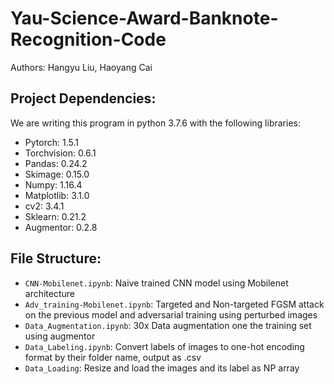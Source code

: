 # Yau-Science-Award-Banknote-Recognition-Code
Authors: Hangyu Liu, Haoyang Cai
## Project Dependencies:
We are writing this program in python 3.7.6 with the following libraries:
* Pytorch: 1.5.1
* Torchvision: 0.6.1
* Pandas: 0.24.2
* Skimage: 0.15.0
* Numpy: 1.16.4
* Matplotlib: 3.1.0
* cv2: 3.4.1
* Sklearn: 0.21.2
* Augmentor: 0.2.8
      
## File Structure:
* `CNN-Mobilenet.ipynb`: Naive trained CNN model using Mobilenet architecture
* `Adv_training-Mobilenet.ipynb`: Targeted and Non-targeted FGSM attack on the previous model and adversarial training using perturbed images
* `Data_Augmentation.ipynb`: 30x Data augmentation one the training set using augmentor
* `Data_Labeling.ipynb`: Convert labels of images to one-hot encoding format by their folder name, output as .csv
* `Data_Loading`: Resize and load the images and its label as NP array
